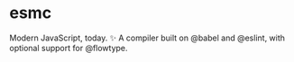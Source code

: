# esmc
Modern JavaScript, today. :sparkles: A compiler built on @babel and @eslint, with optional support for @flowtype.
